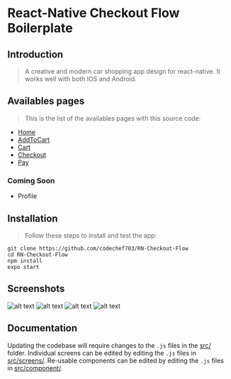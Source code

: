 # React-Native Checkout Flow Boilerplate

## Introduction

> A creative and modern car shopping app design for react-native.
> It works well with both IOS and Android.

## Availables pages

> This is the list of the availables pages with this source code:

- [Home](./src/screens/HomeScreen.js)
- [AddToCart](./src/screens/AddToCartScreen.js)
- [Cart](./src/screens/CartScreen.js)
- [Checkout](./src/screens/CheckoutScreen.js)
- [Pay](./src/screens/PayScreen.js)

### Coming Soon

- Profile

## Installation

> Follow these steps to install and test the app:

```
git clone https://github.com/codechef703/RN-Checkout-Flow
cd RN-Checkout-Flow
npm install
expo start
```

## Screenshots

![alt text](https://github.com/codechef703/RN-Checkout-Flow/blob/main/screenshots/Home.png?raw=true) ![alt text](https://github.com/codechef703/RN-Checkout-Flow/blob/main/screenshots/AddToCart.png?raw=true)
![alt text](https://github.com/codechef703/RN-Checkout-Flow/blob/main/screenshots/Cart.png?raw=true) ![alt text](https://github.com/codechef703/RN-Checkout-Flow/blob/main/screenshots/Checkout.png?raw=true)

## Documentation

Updating the codebase will require changes to the `.js` files in the [src/](./src/) folder. Individual screens can be edited by editing the `.js` files in [src/screens/](./src/screens/). Re-usable components can be edited by editing the `.js` files in [src/component/](./src/component/).
